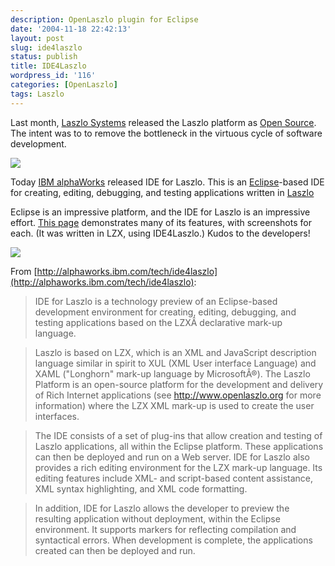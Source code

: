 ```yaml
---
description: OpenLaszlo plugin for Eclipse
date: '2004-11-18 22:42:13'
layout: post
slug: ide4laszlo
status: publish
title: IDE4Laszlo
wordpress_id: '116'
categories: [OpenLaszlo]
tags: Laszlo
---
```


Last month, [Laszlo Systems](http://laszlosystems.com) released the Laszlo platform as [Open Source](http://openlaszlo.org).  The intent was to to remove the bottleneck in the virtuous cycle of software development.

![](http://images.osteele.com/2004/open-and-shut.png)

Today [IBM alphaWorks](http://alphaworks.ibm.com/tech/ide4laszlo) released IDE for Laszlo.  This is an [Eclipse](http://www.eclipse.org/)-based IDE for creating, editing, debugging, and testing applications written in [Laszlo](http://openlaszlo.org.)

Eclipse is an impressive platform, and the IDE for Laszlo is an impressive effort.  [This page](http://dl.alphaworks.ibm.com/technologies/rcb/demo.html) demonstrates many of its features, with screenshots for each.  (It was written in LZX, using IDE4Laszlo.)  Kudos to the developers!

[![](http://images.osteele.com/2004/eclipse-demo-medium.jpg)](http://images.osteele.com/2004/eclipse-demo.jpg)

From [http://alphaworks.ibm.com/tech/ide4laszlo](http://alphaworks.ibm.com/tech/ide4laszlo):

> IDE for Laszlo is a technology preview of an Eclipse-based development environment for creating, editing, debugging, and testing applications based on the LZXÂ declarative mark-up language.

> Laszlo is based on LZX, which is an XML and JavaScript description language similar in spirit to XUL (XML User interface Language) and XAML ("Longhorn" mark-up language by MicrosoftÂ®). The Laszlo Platform is an open-source platform for the development and delivery of Rich Internet applications (see http://www.openlaszlo.org for more information) where the LZX XML mark-up is used to create the user interfaces.

> The IDE consists of a set of plug-ins that allow creation and testing of Laszlo applications, all within the Eclipse platform. These applications can then be deployed and run on a Web server. IDE for Laszlo also provides a rich editing environment for the LZX mark-up language. Its editing features include XML- and script-based content assistance, XML syntax highlighting, and XML code formatting.

> In addition, IDE for Laszlo allows the developer to preview the resulting application without deployment, within the Eclipse environment. It supports markers for reflecting compilation and syntactical errors. When development is complete, the applications created can then be deployed and run.
